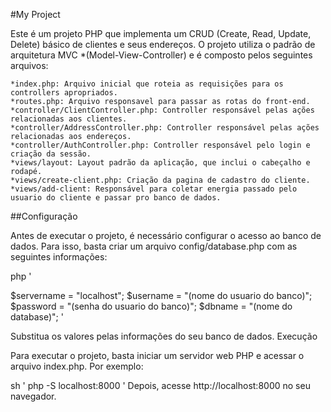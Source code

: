 #My Project

Este é um projeto PHP que implementa um CRUD (Create, Read, Update, Delete) básico de clientes e seus endereços. O projeto utiliza o padrão de arquitetura MVC *(Model-View-Controller) e é composto pelos seguintes arquivos:

    *index.php: Arquivo inicial que roteia as requisições para os controllers apropriados.
    *routes.php: Arquivo responsavel para passar as rotas do front-end.
    *controller/ClientController.php: Controller responsável pelas ações relacionadas aos clientes.
    *controller/AddressController.php: Controller responsável pelas ações relacionadas aos endereços.
    *controller/AuthController.php: Controller responsável pelo login e criação da sessão.
    *views/layout: Layout padrão da aplicação, que inclui o cabeçalho e rodapé.
    *views/create-client.php: Criação da pagina de cadastro do cliente.
    *views/add-client: Responsável para coletar energia passado pelo usuario do cliente e passar pro banco de dados.


##Configuração

Antes de executar o projeto, é necessário configurar o acesso ao banco de dados. Para isso, basta criar um arquivo config/database.php com as seguintes informações:

php
'


$servername = "localhost";
$username = "(nome do usuario do banco)";
$password = "(senha do usuario do banco)";
$dbname = "(nome do database)";
'

Substitua os valores pelas informações do seu banco de dados.
Execução

Para executar o projeto, basta iniciar um servidor web PHP e acessar o arquivo index.php. Por exemplo:

sh
'
php -S localhost:8000
'
Depois, acesse http://localhost:8000 no seu navegador.